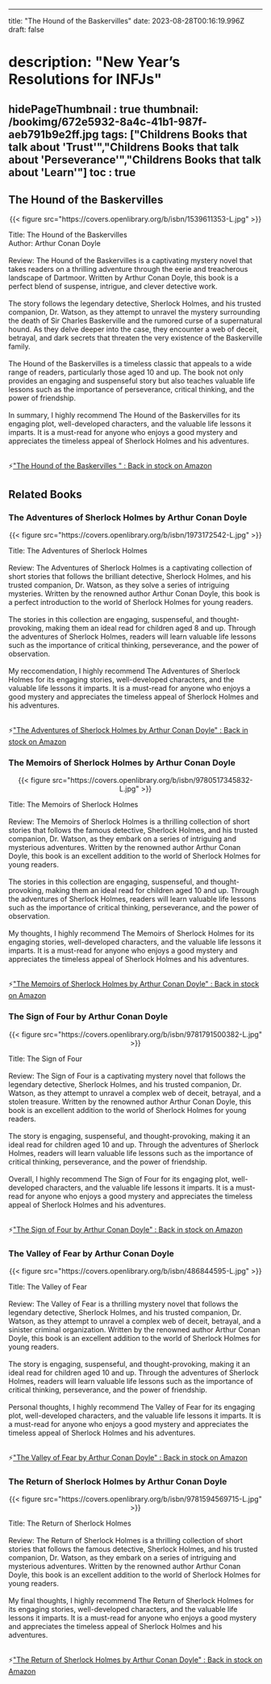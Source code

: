 
---
title: "The Hound of the Baskervilles"
date: 2023-08-28T00:16:19.996Z
draft: false
# description: "New Year’s Resolutions for INFJs"
hidePageThumbnail : true
thumbnail: /bookimg/672e5932-8a4c-41b1-987f-aeb791b9e2ff.jpg
tags: ["Childrens Books that talk about 'Trust'","Childrens Books that talk about 'Perseverance'","Childrens Books that talk about 'Learn'"]
toc : true
---
## The Hound of the Baskervilles 

<center>
{{< figure src="https://covers.openlibrary.org/b/isbn/1539611353-L.jpg" >}}
</center>

Title: The Hound of the Baskervilles</br>
Author: Arthur Conan Doyle</br></br>
Review: The Hound of the Baskervilles is a captivating mystery novel that takes readers on a thrilling adventure through the eerie and treacherous landscape of Dartmoor. Written by Arthur Conan Doyle, this book is a perfect blend of suspense, intrigue, and clever detective work.</br></br>
The story follows the legendary detective, Sherlock Holmes, and his trusted companion, Dr. Watson, as they attempt to unravel the mystery surrounding the death of Sir Charles Baskerville and the rumored curse of a supernatural hound. As they delve deeper into the case, they encounter a web of deceit, betrayal, and dark secrets that threaten the very existence of the Baskerville family.</br></br>
The Hound of the Baskervilles is a timeless classic that appeals to a wide range of readers, particularly those aged 10 and up. The book not only provides an engaging and suspenseful story but also teaches valuable life lessons such as the importance of perseverance, critical thinking, and the power of friendship.</br></br>
In summary, I highly recommend The Hound of the Baskervilles for its engaging plot, well-developed characters, and the valuable life lessons it imparts. It is a must-read for anyone who enjoys a good mystery and appreciates the timeless appeal of Sherlock Holmes and his adventures.</br></br>

<p>⚡<a id="aflink" href="https://www.amazon.com/gp/search?ie=UTF8&tag=klayu00-20&linkCode=ur2&linkId=6639bed89a8ad8dd2705e40644eb43d3&camp=1789&creative=9325&index=books&keywords=The Hound of the Baskervilles " class="one" target="_blank" title='"The Hound of the Baskervilles " : Back in stock on Amazon'>"The Hound of the Baskervilles " : Back in stock on Amazon</a></p>

## Related Books
### The Adventures of Sherlock Holmes by Arthur Conan Doyle
<center>
{{< figure src="https://covers.openlibrary.org/b/isbn/1973172542-L.jpg" >}}
</center>

Title: The Adventures of Sherlock Holmes</br></br>
Review: The Adventures of Sherlock Holmes is a captivating collection of short stories that follows the brilliant detective, Sherlock Holmes, and his trusted companion, Dr. Watson, as they solve a series of intriguing mysteries. Written by the renowned author Arthur Conan Doyle, this book is a perfect introduction to the world of Sherlock Holmes for young readers.</br></br>
The stories in this collection are engaging, suspenseful, and thought-provoking, making them an ideal read for children aged 8 and up. Through the adventures of Sherlock Holmes, readers will learn valuable life lessons such as the importance of critical thinking, perseverance, and the power of observation.</br></br>
My reccomendation, I highly recommend The Adventures of Sherlock Holmes for its engaging stories, well-developed characters, and the valuable life lessons it imparts. It is a must-read for anyone who enjoys a good mystery and appreciates the timeless appeal of Sherlock Holmes and his adventures.</br></br>

<p>⚡<a id="aflink" href="https://www.amazon.com/gp/search?ie=UTF8&tag=klayu00-20&linkCode=ur2&linkId=6639bed89a8ad8dd2705e40644eb43d3&camp=1789&creative=9325&index=books&keywords=The Adventures of Sherlock Holmes by Arthur Conan Doyle" class="one" target="_blank" title='"The Adventures of Sherlock Holmes by Arthur Conan Doyle" : Back in stock on Amazon'>"The Adventures of Sherlock Holmes by Arthur Conan Doyle" : Back in stock on Amazon</a></p>

### The Memoirs of Sherlock Holmes by Arthur Conan Doyle
<center>
{{< figure src="https://covers.openlibrary.org/b/isbn/9780517345832-L.jpg" >}}
</center>

Title: The Memoirs of Sherlock Holmes</br></br>
Review: The Memoirs of Sherlock Holmes is a thrilling collection of short stories that follows the famous detective, Sherlock Holmes, and his trusted companion, Dr. Watson, as they embark on a series of intriguing and mysterious adventures. Written by the renowned author Arthur Conan Doyle, this book is an excellent addition to the world of Sherlock Holmes for young readers.</br></br>
The stories in this collection are engaging, suspenseful, and thought-provoking, making them an ideal read for children aged 10 and up. Through the adventures of Sherlock Holmes, readers will learn valuable life lessons such as the importance of critical thinking, perseverance, and the power of observation.</br></br>
My thoughts, I highly recommend The Memoirs of Sherlock Holmes for its engaging stories, well-developed characters, and the valuable life lessons it imparts. It is a must-read for anyone who enjoys a good mystery and appreciates the timeless appeal of Sherlock Holmes and his adventures.</br></br>

<p>⚡<a id="aflink" href="https://www.amazon.com/gp/search?ie=UTF8&tag=klayu00-20&linkCode=ur2&linkId=6639bed89a8ad8dd2705e40644eb43d3&camp=1789&creative=9325&index=books&keywords=The Memoirs of Sherlock Holmes by Arthur Conan Doyle" class="one" target="_blank" title='"The Memoirs of Sherlock Holmes by Arthur Conan Doyle" : Back in stock on Amazon'>"The Memoirs of Sherlock Holmes by Arthur Conan Doyle" : Back in stock on Amazon</a></p>

### The Sign of Four by Arthur Conan Doyle
<center>
{{< figure src="https://covers.openlibrary.org/b/isbn/9781791500382-L.jpg" >}}
</center>

Title: The Sign of Four</br></br>
Review: The Sign of Four is a captivating mystery novel that follows the legendary detective, Sherlock Holmes, and his trusted companion, Dr. Watson, as they attempt to unravel a complex web of deceit, betrayal, and a stolen treasure. Written by the renowned author Arthur Conan Doyle, this book is an excellent addition to the world of Sherlock Holmes for young readers.</br></br>
The story is engaging, suspenseful, and thought-provoking, making it an ideal read for children aged 10 and up. Through the adventures of Sherlock Holmes, readers will learn valuable life lessons such as the importance of critical thinking, perseverance, and the power of friendship.</br></br>
Overall, I highly recommend The Sign of Four for its engaging plot, well-developed characters, and the valuable life lessons it imparts. It is a must-read for anyone who enjoys a good mystery and appreciates the timeless appeal of Sherlock Holmes and his adventures.</br></br>

<p>⚡<a id="aflink" href="https://www.amazon.com/gp/search?ie=UTF8&tag=klayu00-20&linkCode=ur2&linkId=6639bed89a8ad8dd2705e40644eb43d3&camp=1789&creative=9325&index=books&keywords=The Sign of Four by Arthur Conan Doyle" class="one" target="_blank" title='"The Sign of Four by Arthur Conan Doyle" : Back in stock on Amazon'>"The Sign of Four by Arthur Conan Doyle" : Back in stock on Amazon</a></p>

### The Valley of Fear by Arthur Conan Doyle
<center>
{{< figure src="https://covers.openlibrary.org/b/isbn/486844595-L.jpg" >}}
</center>

Title: The Valley of Fear</br></br>
Review: The Valley of Fear is a thrilling mystery novel that follows the legendary detective, Sherlock Holmes, and his trusted companion, Dr. Watson, as they attempt to unravel a complex web of deceit, betrayal, and a sinister criminal organization. Written by the renowned author Arthur Conan Doyle, this book is an excellent addition to the world of Sherlock Holmes for young readers.</br></br>
The story is engaging, suspenseful, and thought-provoking, making it an ideal read for children aged 10 and up. Through the adventures of Sherlock Holmes, readers will learn valuable life lessons such as the importance of critical thinking, perseverance, and the power of friendship.</br></br>
Personal thoughts, I highly recommend The Valley of Fear for its engaging plot, well-developed characters, and the valuable life lessons it imparts. It is a must-read for anyone who enjoys a good mystery and appreciates the timeless appeal of Sherlock Holmes and his adventures.</br></br>

<p>⚡<a id="aflink" href="https://www.amazon.com/gp/search?ie=UTF8&tag=klayu00-20&linkCode=ur2&linkId=6639bed89a8ad8dd2705e40644eb43d3&camp=1789&creative=9325&index=books&keywords=The Valley of Fear by Arthur Conan Doyle" class="one" target="_blank" title='"The Valley of Fear by Arthur Conan Doyle" : Back in stock on Amazon'>"The Valley of Fear by Arthur Conan Doyle" : Back in stock on Amazon</a></p>

### The Return of Sherlock Holmes by Arthur Conan Doyle
<center>
{{< figure src="https://covers.openlibrary.org/b/isbn/9781594569715-L.jpg" >}}
</center>

Title: The Return of Sherlock Holmes</br></br>
Review: The Return of Sherlock Holmes is a thrilling collection of short stories that follows the famous detective, Sherlock Holmes, and his trusted companion, Dr. Watson, as they embark on a series of intriguing and mysterious adventures. Written by the renowned author Arthur Conan Doyle, this book is an excellent addition to the world of Sherlock Holmes for young readers.</br></br>
My final thoughts, I highly recommend The Return of Sherlock Holmes for its engaging stories, well-developed characters, and the valuable life lessons it imparts. It is a must-read for anyone who enjoys a good mystery and appreciates the timeless appeal of Sherlock Holmes and his adventures.</br></br>

<p>⚡<a id="aflink" href="https://www.amazon.com/gp/search?ie=UTF8&tag=klayu00-20&linkCode=ur2&linkId=6639bed89a8ad8dd2705e40644eb43d3&camp=1789&creative=9325&index=books&keywords=The Return of Sherlock Holmes by Arthur Conan Doyle" class="one" target="_blank" title='"The Return of Sherlock Holmes by Arthur Conan Doyle" : Back in stock on Amazon'>"The Return of Sherlock Holmes by Arthur Conan Doyle" : Back in stock on Amazon</a></p>
